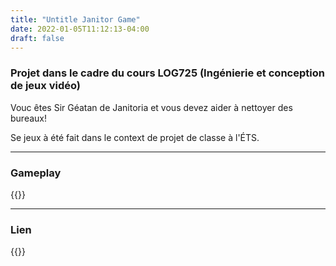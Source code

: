 ```yaml
---
title: "Untitle Janitor Game"
date: 2022-01-05T11:12:13-04:00
draft: false
---
```



### Projet dans le cadre du cours LOG725 (Ingénierie et conception de jeux vidéo)

Vouc êtes Sir Géatan de Janitoria et vous devez aider à nettoyer des bureaux!

Se jeux à été fait dans le context de projet de classe à l'ÉTS.


---
### Gameplay
{{<youtubreEmbed src = "https://www.youtube.com/embed/wo0ixPKIDYg" title = "Untitle Janitor Game" >}}

---
### Lien
{{<itchio id = "1484491" square = "false" linkback = "true" dark = "true" color = "2195b2">}}
